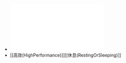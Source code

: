 - ![高效休息法 (久賀谷亮) (z-lib.org).pdf](../assets/高效休息法_(久賀谷亮)_(z-lib.org)_1665892560145_0.pdf)
- [[高效(HighPerformance)]][[休息(RestingOrSleeping)]]